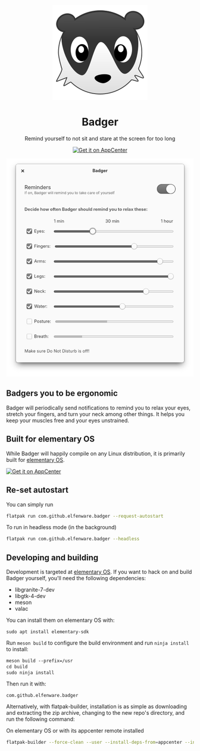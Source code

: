 <p align="center">
    <img src="data/icons/hicolor/128.svg" alt="Icon" />
</p>

<h1 align="center">Badger</h1>
<p align="center">Remind yourself to not sit and stare at the screen for too long</p>

<p align="center">
  <a href="https://appcenter.elementary.io/com.github.elfenware.badger">
    <img src="https://appcenter.elementary.io/badge.svg" alt="Get it on AppCenter" />
  </a>
</p>

<p align="center">
    <img src="data/window-screenshot.png" alt="Screenshot">
</p>


## Badgers you to be ergonomic

Badger will periodically send notifications to remind you to relax your eyes,
stretch your fingers, and turn your neck among other things. It helps you keep
your muscles free and your eyes unstrained.


## Built for elementary OS

While Badger will happily compile on any Linux distribution, it is primarily
built for [elementary OS].

[![Get it on AppCenter](https://appcenter.elementary.io/badge.svg)][AppCenter]


## Re-set autostart

You can simply run


```bash
flatpak run com.github.elfenware.badger --request-autostart
```

To run in headless mode (in the background)


```bash
flatpak run com.github.elfenware.badger --headless
```

## Developing and building

Development is targeted at [elementary OS]. If you want to hack on and
build Badger yourself, you'll need the following dependencies:

* libgranite-7-dev
* libgtk-4-dev
* meson
* valac

You can install them on elementary OS with:

```shell
sudo apt install elementary-sdk
```

Run `meson build` to configure the build environment and run `ninja install`
to install:

```shell
meson build --prefix=/usr
cd build
sudo ninja install
```

Then run it with:

```shell
com.github.elfenware.badger
```

Alternatively, with flatpak-builder, installation is as simple as downloading and extracting the zip archive, changing to the new repo's directory,
and run the following command:

On elementary OS or with its appcenter remote installed

```bash
flatpak-builder --force-clean --user --install-deps-from=appcenter --install builddir ./com.github.elfenware.badger.yml
```

[elementary OS]: https://elementary.io
[AppCenter]: https://appcenter.elementary.io/com.github.elfenware.badger
